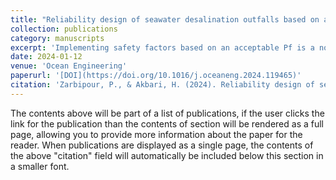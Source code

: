 ```yaml
---
title: "Reliability design of seawater desalination outfalls based on a novel probabilistic environmental assessment"
collection: publications
category: manuscripts
excerpt: 'Implementing safety factors based on an acceptable Pf is a novel approach introduced in this research to control the acceptable hours per year that excess concentration can surpass the environmental criteria. The introduced method can be applied either to design new desalination plants or to evaluate the reliability of existing plants.'
date: 2024-01-12
venue: 'Ocean Engineering'
paperurl: '[DOI](https://doi.org/10.1016/j.oceaneng.2024.119465)'
citation: 'Zarbipour, P., & Akbari, H. (2024). Reliability design of seawater desalination outfalls based on a novel probabilistic environmental assessment. Ocean Engineering, 313, 119465.'
---
```


The contents above will be part of a list of publications, if the user clicks the link for the publication than the contents of section will be rendered as a full page, allowing you to provide more information about the paper for the reader. When publications are displayed as a single page, the contents of the above "citation" field will automatically be included below this section in a smaller font.
